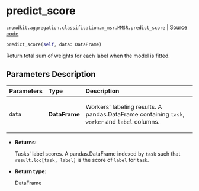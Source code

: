 # predict_score
`crowdkit.aggregation.classification.m_msr.MMSR.predict_score` | [Source code](https://github.com/Toloka/crowd-kit/blob/v1.1.0.rc4/crowdkit/aggregation/classification/m_msr.py#L126)

```python
predict_score(self, data: DataFrame)
```

Return total sum of weights for each label when the model is fitted.

## Parameters Description

| Parameters | Type | Description |
| :----------| :----| :-----------|
`data`|**DataFrame**|<p>Workers&#x27; labeling results. A pandas.DataFrame containing `task`, `worker` and `label` columns.</p>

* **Returns:**

  Tasks' label scores.
A pandas.DataFrame indexed by `task` such that `result.loc[task, label]`
is the score of `label` for `task`.

* **Return type:**

  DataFrame
